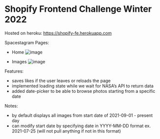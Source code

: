 # Shopify Frontend Challenge Winter 2022
Hosted on heroku: https://shopify-fe.herokuapp.com

Spacestagram
Pages:
- Home
![image](https://user-images.githubusercontent.com/46652214/133345801-edc30b90-7ec7-4b60-9f23-fb9e2f5294b3.png)

- Images
![image](https://user-images.githubusercontent.com/46652214/133345924-67289702-6855-46bb-9809-d44ca7c50c80.png)

Features:
- saves likes if the user leaves or reloads the page
- implemented loading state while we wait for NASA’s API to return data
- added date-picker to be able to browse photos starting from a specific date

Notes:
- by default displays all images from start date of 2021-09-01 - present day
- can modify start date by specifying date in YYYY-MM-DD format ex. 2021-07-25 (will not pull anything if not in this format)

